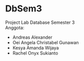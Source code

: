 # DbSem3
Project Lab Database Semester 3 <br>
Anggota: <br>
- Andreas Alexander
- Oei Angela Christabel Gunawan
- Kesya Amanda Wijaya
- Rachel Onyx Sukianto
